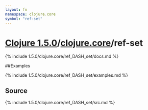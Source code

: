 ```yaml
---
layout: fn
namespace: clojure.core
symbol: "ref-set"
---
```


# [Clojure 1.5.0](../../)/[clojure.core](../)/ref-set

{% include 1.5.0/clojure.core/ref_DASH_set/docs.md %}

##Examples

{% include 1.5.0/clojure.core/ref_DASH_set/examples.md %}
## Source
{% include 1.5.0/clojure.core/ref_DASH_set/src.md %}

